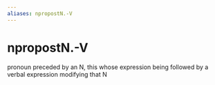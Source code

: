 ```yaml
---
aliases: npropostN.-V
---
```

# npropostN.-V

pronoun preceded by an N, this whose expression being followed by a verbal expression modifying that N